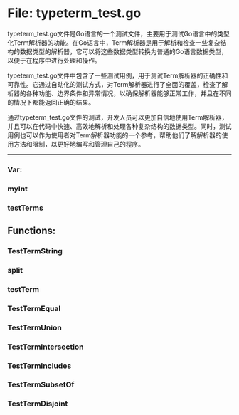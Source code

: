 # File: typeterm_test.go

typeterm_test.go文件是Go语言的一个测试文件，主要用于测试Go语言中的类型化Term解析器的功能。在Go语言中，Term解析器是用于解析和检查一些复杂结构的数据类型的解析器，它可以将这些数据类型转换为普通的Go语言数据类型，以便于在程序中进行处理和操作。

typeterm_test.go文件中包含了一些测试用例，用于测试Term解析器的正确性和可靠性。它通过自动化的测试方式，对Term解析器进行了全面的覆盖，检查了解析器的各种功能、边界条件和异常情况，以确保解析器能够正常工作，并且在不同的情况下都能返回正确的结果。

通过typeterm_test.go文件的测试，开发人员可以更加自信地使用Term解析器，并且可以在代码中快速、高效地解析和处理各种复杂结构的数据类型。同时，测试用例也可以作为使用者对Term解析器功能的一个参考，帮助他们了解解析器的使用方法和限制，以更好地编写和管理自己的程序。




---

### Var:

### myInt





### testTerms





## Functions:

### TestTermString





### split





### testTerm





### TestTermEqual





### TestTermUnion





### TestTermIntersection





### TestTermIncludes





### TestTermSubsetOf





### TestTermDisjoint





